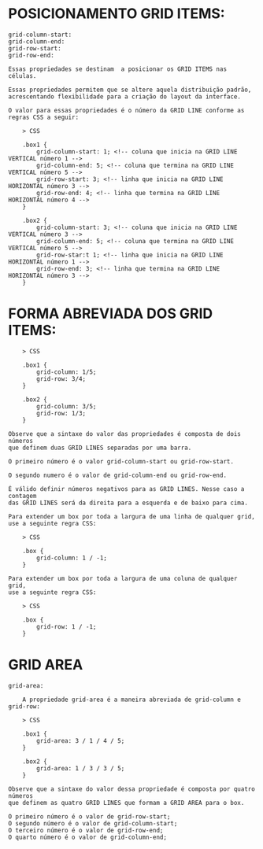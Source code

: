 # POSICIONAMENTO GRID ITEMS:

    grid-column-start:
    grid-column-end:
    grid-row-start:
    grid-row-end:

    Essas propriedades se destinam  a posicionar os GRID ITEMS nas células.

    Essas propriedades permitem que se altere aquela distribuição padrão,
    acrescentando flexibilidade para a criação do layout da interface.

    O valor para essas propriedades é o número da GRID LINE conforme as regras CSS a seguir:

        > CSS

        .box1 {
            grid-column-start: 1; <!-- coluna que inicia na GRID LINE VERTICAL número 1 -->
            grid-column-end: 5; <!-- coluna que termina na GRID LINE VERTICAL número 5 -->
            grid-row-start: 3; <!-- linha que inicia na GRID LINE HORIZONTAL número 3 -->
            grid-row-end: 4; <!-- linha que termina na GRID LINE HORIZONTAL número 4 -->
        }

        .box2 {
            grid-column-start: 3; <!-- coluna que inicia na GRID LINE VERTICAL número 3 -->
            grid-column-end: 5; <!-- coluna que termina na GRID LINE VERTICAL número 5 -->
            grid-row-star:t 1; <!-- linha que inicia na GRID LINE HORIZONTAL número 1 -->
            grid-row-end: 3; <!-- linha que termina na GRID LINE HORIZONTAL número 3 -->
        }

# FORMA ABREVIADA DOS GRID ITEMS:

        > CSS

        .box1 {
            grid-column: 1/5;
            grid-row: 3/4;
        }

        .box2 {
            grid-column: 3/5;
            grid-row: 1/3;
        }

    Observe que a sintaxe do valor das propriedades é composta de dois números
    que definem duas GRID LINES separadas por uma barra.

    O primeiro número é o valor grid-column-start ou grid-row-start.

    O segundo numero é o valor de grid-column-end ou grid-row-end.

    É válido definir números negativos para as GRID LINES. Nesse caso a contagem
    das GRID LINES será da direita para a esquerda e de baixo para cima.

    Para extender um box por toda a largura de uma linha de qualquer grid,
    use a seguinte regra CSS:

        > CSS

        .box {
            grid-column: 1 / -1;
        }

    Para extender um box por toda a largura de uma coluna de qualquer grid,
    use a seguinte regra CSS:

        > CSS

        .box {
            grid-row: 1 / -1;
        }

 # GRID AREA       

    grid-area:

        A propriedade grid-area é a maneira abreviada de grid-column e grid-row:

        > CSS

        .box1 {
            grid-area: 3 / 1 / 4 / 5;
        }

        .box2 {
            grid-area: 1 / 3 / 3 / 5;
        }

    Observe que a sintaxe do valor dessa propriedade é composta por quatro números
    que definem as quatro GRID LINES que formam a GRID AREA para o box.

    O primeiro número é o valor de grid-row-start;
    O segundo número é o valor de grid-column-start;
    O terceiro número é o valor de grid-row-end;
    O quarto número é o valor de grid-column-end;